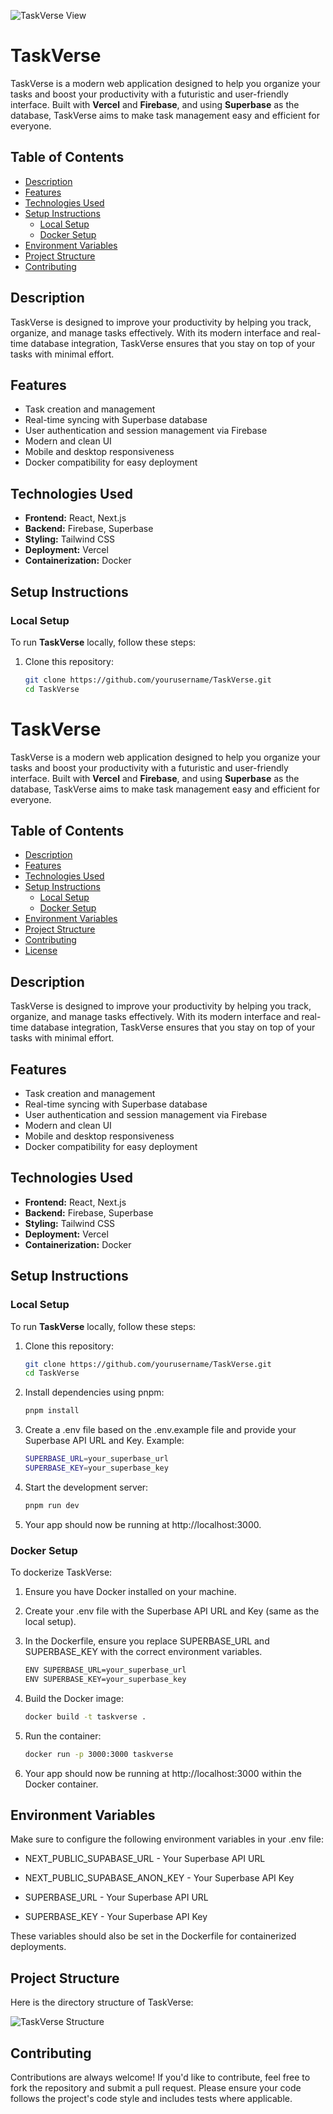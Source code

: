 ![TaskVerse View](Images/TaskVerse.png)


# TaskVerse

TaskVerse is a modern web application designed to help you organize your tasks and boost your productivity with a futuristic and user-friendly interface. Built with **Vercel** and **Firebase**, and using **Superbase** as the database, TaskVerse aims to make task management easy and efficient for everyone.

## Table of Contents

- [Description](#description)
- [Features](#features)
- [Technologies Used](#technologies-used)
- [Setup Instructions](#setup-instructions)
  - [Local Setup](#local-setup)
  - [Docker Setup](#docker-setup)
- [Environment Variables](#environment-variables)
- [Project Structure](#project-structure)
- [Contributing](#contributing)

## Description

TaskVerse is designed to improve your productivity by helping you track, organize, and manage tasks effectively. With its modern interface and real-time database integration, TaskVerse ensures that you stay on top of your tasks with minimal effort.

## Features

- Task creation and management
- Real-time syncing with Superbase database
- User authentication and session management via Firebase
- Modern and clean UI
- Mobile and desktop responsiveness
- Docker compatibility for easy deployment

## Technologies Used

- **Frontend:** React, Next.js
- **Backend:** Firebase, Superbase
- **Styling:** Tailwind CSS
- **Deployment:** Vercel
- **Containerization:** Docker

## Setup Instructions

### Local Setup

To run **TaskVerse** locally, follow these steps:

1. Clone this repository:

   ```bash
   git clone https://github.com/yourusername/TaskVerse.git
   cd TaskVerse
# TaskVerse

TaskVerse is a modern web application designed to help you organize your tasks and boost your productivity with a futuristic and user-friendly interface. Built with **Vercel** and **Firebase**, and using **Superbase** as the database, TaskVerse aims to make task management easy and efficient for everyone.

## Table of Contents

- [Description](#description)
- [Features](#features)
- [Technologies Used](#technologies-used)
- [Setup Instructions](#setup-instructions)
  - [Local Setup](#local-setup)
  - [Docker Setup](#docker-setup)
- [Environment Variables](#environment-variables)
- [Project Structure](#project-structure)
- [Contributing](#contributing)
- [License](#license)

## Description

TaskVerse is designed to improve your productivity by helping you track, organize, and manage tasks effectively. With its modern interface and real-time database integration, TaskVerse ensures that you stay on top of your tasks with minimal effort.

## Features

- Task creation and management
- Real-time syncing with Superbase database
- User authentication and session management via Firebase
- Modern and clean UI
- Mobile and desktop responsiveness
- Docker compatibility for easy deployment

## Technologies Used

- **Frontend:** React, Next.js
- **Backend:** Firebase, Superbase
- **Styling:** Tailwind CSS
- **Deployment:** Vercel
- **Containerization:** Docker

## Setup Instructions

### Local Setup

To run **TaskVerse** locally, follow these steps:

1. Clone this repository:

   ```bash
   git clone https://github.com/yourusername/TaskVerse.git
   cd TaskVerse
   ```
   
2. Install dependencies using pnpm:

   ```bash
   pnpm install
   ```

3. Create a .env file based on the .env.example file and provide your Superbase API URL and Key. Example:

   ```bash
   SUPERBASE_URL=your_superbase_url
   SUPERBASE_KEY=your_superbase_key
   ```

4. Start the development server:

   ```bash
   pnpm run dev
   ```
   
5. Your app should now be running at http://localhost:3000.
   
### Docker Setup

To dockerize TaskVerse:

1. Ensure you have Docker installed on your machine.

2. Create your .env file with the Superbase API URL and Key (same as the local setup).

3. In the Dockerfile, ensure you replace SUPERBASE_URL and SUPERBASE_KEY with the correct environment variables.

   ```bash
   ENV SUPERBASE_URL=your_superbase_url
   ENV SUPERBASE_KEY=your_superbase_key
   ```
   
4. Build the Docker image:

   ```bash
   docker build -t taskverse .
   ```
   
5. Run the container:

   ```bash
   docker run -p 3000:3000 taskverse
   ```

6. Your app should now be running at http://localhost:3000 within the Docker container.

## Environment Variables

Make sure to configure the following environment variables in your .env file:

 - NEXT_PUBLIC_SUPABASE_URL - Your Superbase API URL

 - NEXT_PUBLIC_SUPABASE_ANON_KEY - Your Superbase API Key

 - SUPERBASE_URL - Your Superbase API URL

 - SUPERBASE_KEY - Your Superbase API Key

These variables should also be set in the Dockerfile for containerized deployments.

## Project Structure

Here is the directory structure of TaskVerse:

![TaskVerse Structure](Images/Structure.png)


## Contributing

Contributions are always welcome! If you'd like to contribute, feel free to fork the repository and submit a pull request. Please ensure your code follows the project's code style and includes tests where applicable.



